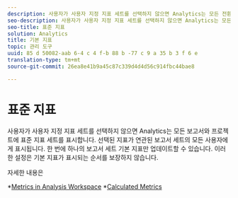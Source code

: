 ```yaml
---
description: 사용자가 사용자 지정 지표 세트를 선택하지 않으면 Analytics는 모든 전환 보고서에 기본 지표 세트를 표시합니다. 선택된 지표가 연관된 보고서 세트의 모든 사용자에게 표시됩니다. 한 번에 하나의 보고서 세트 기본 지표만 업데이트할 수 있습니다. 이러한 설정은 기본 지표가 표시되는 순서를 보장하지 않습니다.
seo-description: 사용자가 사용자 지정 지표 세트를 선택하지 않으면 Analytics는 모든 전환 보고서에 기본 지표 세트를 표시합니다. 선택된 지표가 연관된 보고서 세트의 모든 사용자에게 표시됩니다. 한 번에 하나의 보고서 세트 기본 지표만 업데이트할 수 있습니다. 이러한 설정은 기본 지표가 표시되는 순서를 보장하지 않습니다.
seo-title: 표준 지표
solution: Analytics
title: 기본 지표
topic: 관리 도구
uuid: 85 d 50082-aab 6-4 c 4 f-b 88 b -77 c 9 a 35 b 3 f 6 e
translation-type: tm+mt
source-git-commit: 26ea8e41b9a45c87c339d4d4d56c914fbc44bae8

---
```



# 표준 지표

사용자가 사용자 지정 지표 세트를 선택하지 않으면 Analytics는 모든 보고서와 프로젝트에 표준 지표 세트를 표시합니다. 선택된 지표가 연관된 보고서 세트의 모든 사용자에게 표시됩니다. 한 번에 하나의 보고서 세트 기본 지표만 업데이트할 수 있습니다. 이러한 설정은 기본 지표가 표시되는 순서를 보장하지 않습니다.

자세한 내용은

*[Metrics in Analysis Workspace](/help/analyze/analysis-workspace/components/apply-create-metrics.md)
*[Calculated Metrics](/help/components/c-calcmetrics/cm-overview.md)
